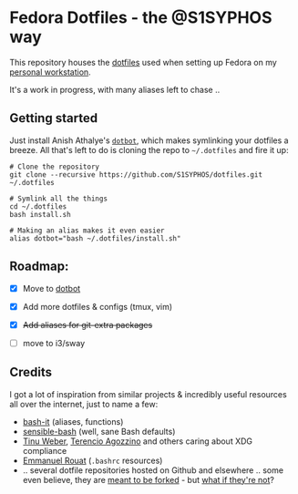 # Fedora Dotfiles - the @S1SYPHOS way

This repository houses the [dotfiles](https://dotfiles.github.io) used when setting up Fedora on my [personal workstation](https://github.com/S1SYPHOS/workstation).

It's a work in progress, with many aliases left to chase ..


## Getting started

Just install Anish Athalye's [`dotbot`](https://github.com/anishathalye/dotbot), which makes symlinking your dotfiles a breeze. All that's left to do is cloning the repo to `~/.dotfiles` and fire it up:

```shell
# Clone the repository
git clone --recursive https://github.com/S1SYPHOS/dotfiles.git ~/.dotfiles

# Symlink all the things
cd ~/.dotfiles
bash install.sh

# Making an alias makes it even easier
alias dotbot="bash ~/.dotfiles/install.sh"
```


## Roadmap:
- [x] Move to [dotbot](https://git.io/dotbot)
- [x] Add more dotfiles & configs (tmux, vim)
- [x] ~~Add aliases for git-extra packages~~
- [ ] move to i3/sway


## Credits
I got a lot of inspiration from similar projects & incredibly useful resources all over the internet, just to name a few:
- [bash-it](https://github.com/Bash-it/bash-it) (aliases, functions)
- [sensible-bash](https://github.com/mrzool/bash-sensible) (well, sane Bash defaults)
- [Tinu Weber](https://github.com/ayekat/dotfiles), [Terencio Agozzino](https://github.com/rememberYou/dotfiles) and others caring about XDG compliance
- [Emmanuel Rouat](https://tldp.org/LDP/abs/html/sample-bashrc.html) (`.bashrc` resources)
- .. several dotfile repositories hosted on Github and elsewhere .. some even believe, they are [meant to be forked](https://zachholman.com/2010/08/dotfiles-are-meant-to-be-forked) - but [what if they're not](https://www.anishathalye.com/2014/08/03/managing-your-dotfiles/)?
